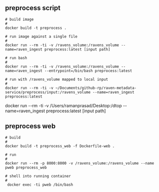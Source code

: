 ## preprocess script

```
# build image
#
docker build -t preprocess .

# run image against a single file
#
docker run --rm -ti -v /ravens_volume:/ravens_volume --name=raven_ingest preprocess:latest [input path]

# run bash
#
docker run --rm -ti -v /ravens_volume:/ravens_volume --name=raven_ingest --entrypoint=/bin/bash preprocess:latest

# run with /ravens_volume mapped to local input
#
docker run --rm -ti -v ~/Documents/github-rp/raven-metadata-service/preprocess/input:/ravens_volume --name=raven_ingest preprocess:latest
```

docker run --rm -ti -v /Users/ramanprasad/Desktop:/dtop --name=raven_ingest preprocess:latest [input path]


## preprocess web

```
# build
#
docker build -t preprocess_web -f Dockerfile-web .

# run
#
docker run --rm -p 8000:8000 -v /ravens_volume:/ravens_volume --name pweb preprocess_web

# shell into running container
#
 docker exec -ti pweb /bin/bash
